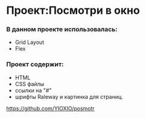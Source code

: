 # Проект:Посмотри в окно

### В данном проекте использовалась:
* Grid Layout
* Flex 

### Проект содержит: 
* HTML 
* CSS файлы
* ссылки на "#" 
* шрифты Raleway и картинка для страниц. 

https://github.com/YIOXIO/posmotr